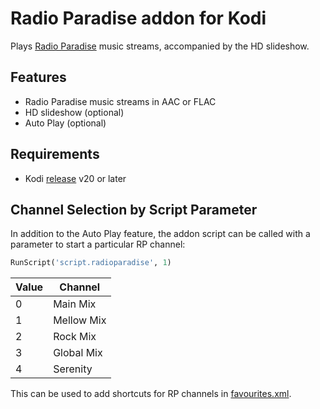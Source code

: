 # Radio Paradise addon for Kodi

Plays [Radio Paradise][] music streams, accompanied by the HD slideshow.

[radio paradise]: https://radioparadise.com/

## Features

- Radio Paradise music streams in AAC or FLAC
- HD slideshow (optional)
- Auto Play (optional)

## Requirements

- Kodi [release][] v20 or later

[release]: https://kodi.wiki/view/Releases

## Channel Selection by Script Parameter

In addition to the Auto Play feature, the addon script can be called with a
parameter to start a particular RP channel:

```python
RunScript('script.radioparadise', 1)
```

| Value | Channel |
| --- | --- |
| 0 | Main Mix |
| 1 | Mellow Mix |
| 2 | Rock Mix |
| 3 | Global Mix |
| 4 | Serenity |

This can be used to add shortcuts for RP channels in [favourites.xml][].

[favourites.xml]: https://kodi.wiki/view/Favourites.xml
